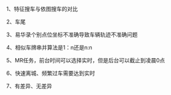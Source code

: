 1、特征搜车与依图搜车的对比

2、车尾

3、易华录个别点位坐标不准确导致车辆轨迹不准确问题

4、相似车牌串并算法是1：n还是n:n

5、MR任务，前台时间可以选择实时，但是后台可以截止到凌晨0点

6、快速离城、频繁过车需要达到实时

7、有差异、无差异

